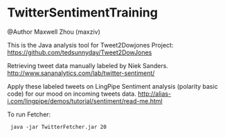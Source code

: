 TwitterSentimentTraining
========================
@Author Maxwell Zhou (maxziv)


This is the Java analysis tool for Tweet2Dowjones Project:
https://github.com/tedsunnyday/Tweet2DowJones

Retrieving tweet data manually labeled by Niek Sanders.
http://www.sananalytics.com/lab/twitter-sentiment/

Apply these labeled tweets on LingPipe Sentiment analysis (polarity basic code) for our mood on incoming tweets data.
http://alias-i.com/lingpipe/demos/tutorial/sentiment/read-me.html


To run Fetcher:

<code> java -jar TwitterFetcher.jar 20</code>


